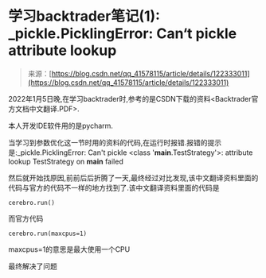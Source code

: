 <!--yml
category: 交易
date: 2023-09-17 19:50:30
-->

# 学习backtrader笔记(1): _pickle.PicklingError: Can‘t pickle attribute lookup

> 来源：[https://blog.csdn.net/qq_41578115/article/details/122333011](https://blog.csdn.net/qq_41578115/article/details/122333011)

2022年1月5日晚,在学习backtrader时,参考的是CSDN下载的资料<Backtrader官方文档中文翻译.PDF>.

本人开发IDE软件用的是pycharm.

当学习到参数优化这一节时用的资料的代码,在运行时报错.报错的提示是:_pickle.PicklingError: Can't pickle <class '__main__.TestStrategy'>: attribute lookup TestStrategy on __main__ failed

然后就开始找原因,前前后后折腾了一天,最终经过对比发现,该中文翻译资料里面的代码与官方的代码不一样的地方找到了.该中文翻译资料里面的代码是

```
cerebro.run()
```

而官方代码

```
cerebro.run(maxcpus=1)
```

maxcpus=1的意思是最大使用一个CPU

最终解决了问题